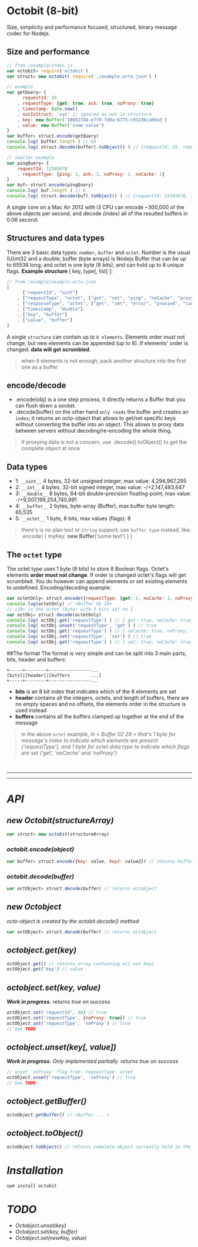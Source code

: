 # Octobit (8-bit)
Size, simplicity and performance focused, structured, binary message codec for Nodejs.

## Size and performance
```js
// from /example/index.js
var octobit= require('octobit')
var struct= new octobit( require('./example.octo.json') )

// example
var getQuery= {
      requestId: 35
    , requestType: {get: true, ack: true, noProxy: true}
    , timestamp: Date.now()
    , notInStruct: 'xyz' // ignored as not in structure
    , key: new Buffer('108827d4-e7f0-7d0a-6775-c93236ca00a3')
    , value: new Buffer('some value')
}
var buffer= struct.encode(getQuery)
console.log( buffer.length ) // 64
console.log( struct.decode(buffer).toObject() ) // {requestId: 35, requestDat ... }

// smaller example
var pingQuery= {
	requestId: 12345678
	, requestType: {ping: 1, ack: 1, noProxy: 1, noCache: 1}
}
var buf= struct.encode(pingQuery)
console.log( buf.length ) // 6
console.log( struct.decode(buf).toObject() ) // {requestId: 12345678, requestType: { ping: tru ... }

```
A single core on a Mac Air 2012 with i3 CPU can encode ~300,000 of the above objects per second, and decode <i>(index)</i> all of the resulted buffers in 0.06 second.


## Structures and data types
There are 3 basic data types: `number`, `buffer` and `octet`. Number is the usual (U)int32 and a double; buffer (byte arrays) is Nodejs Buffer that can be up to 65536 long; and octet is one byte (8 bits), and can hold up to 8 unique flags. __Example structure__ [ key, type[, list] ]:
```js
// from /example/example.octo.json
[
	  ["requestId", "uint"]
	, ["requestType", "octet", ["get", "set", "ping", "noCache", "proxy", "noProxy", "faf", "ack"]]
	, ["responseType", "octet", ["get", "set", "error", "proxied", "cached"]]
	, ["timestamp", "double"]
	, ["key", "buffer"]
	, ["value", "buffer"]
]
```
A single `structure` can contain up to `8 elements`. Elements order must not change, but new elements can be appended (up to 8). If elements' order is changed: __data will get scrumbled__.
> when 8 elements is not enough, pack another structure into the first one as a buffer

## encode/decode
* .encode(obj) is a one step process, it directly returns a Buffer that you can flush down a socket.
* .decode(buffer) on the other hand `only reads` the buffer and creates an `index`; it returns an octo-object that allows to get/set specific keys without converting the buffer into an object. This allows to proxy data between servers without decoding/re-encoding the whole thing.

> if proxying data is not a concern, use .decode().toObject() to get the complete object at once

## Data types
* 1: `__uint__` 4 bytes, 32-bit unsigned integer, max value: 4,294,967,295
* 2: `__int__` 4 bytes, 32-bit signed integer, max value: -/+2,147,483,647
* 3: `__double__` 8 bytes, 64-bit double-precision floating-point, max value: -/+9,007,199,254,740,991
* 4: `__buffer__` 2 bytes, byte-array (Buffer), max buffer byte length: 65,535
* 5: `__octet__` 1 byte, 8 bits, max values (flags): 8

> there's is no plan text or `String` support; use `buffer type` instead, like: .encode( { myKey: __new Buffer__('some text') } )

## The `octet` type
The octet type uses 1 byte (8 bits) to store 8 Boolean flags. Octet's elements __order must not change__. If order is changed octet's flags will get scrumbled. You do however can append elements or set existing elements to undefined. Encoding/decoding example:
```js
var octetOnly= struct.encode({requestType: {get: 1, noCache: 1, noProxy: 1}})
console.log(octetOnly) // <Buffer 02 29>
// <29> is the octet (byte) with 3 bits set to 1
var octObj= struct.decode(octetOnly)
console.log( octObj.get('requestType') ) // { get: true, noCache: true, noProxy: true }
console.log( octObj.unset('requestType', 'get') ) // true
console.log( octObj.get('requestType') ) // { noCache: true, noProxy: true }
console.log( octObj.set('requestType', 'set') ) // true
console.log( octObj.get('requestType') ) // { set: true, noCache: true, noProxy: true }
```
##The format
The format is very simple and can be split into 3 main parts, bits, header and buffers:
```
+-----+--------+----------------...
[bits]|[header]|[buffers        ...]
+-----+--------+----------------...
```
* __bits__ is an 8 bit index that indicates which of the 8 elements are set
* __header__ contains all the integers, octets, and length of buffers, there are no empty spaces and no offsets, the elements order in the structure is used instead
* __buffers__ contains all the buffers clamped up together at the end of the message

> In the above `octet` example, in <i>< Buffer 02 29 ><i> that's 1 byte for message's index to indicate which elements are present ('requestType'), and 1 byte for octet data type to indicate which flags are set ('get', 'noCache' and 'noProxy')

<br>

---

---

# API
## new Octobit(structureArray)
```js
var struct= new octobit(structureArray)
```
### octobit.encode(object)
```js
var buffer= struct.encode({key: value, key2: value2}) // returns buffer
```
### octobit.decode(buffer)
```js
var octObject= struct.decode(buffer) // returns octobject
```

## new Octobject
octo-object is created by the octobit.decode() method:
```js
var octObject= struct.decode(buffer) // returns octobject
```
## octobject.get(key)
```js
octObject.get() // returns array containing all set keys
octObject.get('key') // value
```
## octobject.set(key, value)
__Work in progress.__
returns true on success
```js
octObject.set('requestId', 36) // true
octObject.set('requestType', {noProxy: true}) // true
octObject.set('requestType', 'noProxy') // true
// See TODO
```
## octobject.unset(key[, value])
__Work in progress.__ Only implemented partially.
returns true on success
```js
// unset 'noProxy' flag from 'requestType' octet
octObject.unset('requestType', 'noProxy') // true
// See TODO
```
## octobject.getBuffer()
```js
octoObject.getBuffer() // <Buffer ... >
```
## octobject.toObject()
```js
octoObject.toObject() // returns complete object currently held in the buffer
```


# Installation
```
npm install octobit
```


# TODO
* Octobject.unset(key)
* Octobject.set(key, buffer)
* Octobject.set(newKey, value)



